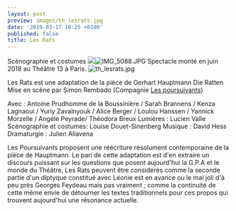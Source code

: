 ```yaml
---
layout: post
preview: images/th_lesrats.jpg
date: '2019-03-17 18:25 +0100'
published: false
title: Les Rats
---
```

Scénographie et costumes
![]({{site.baseurl}}/images/IMG_5088.JPG)![IMG_5088.JPG]({{site.baseurl}}/images/IMG_5088.JPG)
Spectacle monté en juin 2018 au Théâtre 13 à Paris.
![th_lesrats.jpg]({{site.baseurl}}/images/th_lesrats.jpg)

Les Rats est une adaptation de la pièce de Gerhart Hauptmann  Die Ratten 
Mise en scène par Simon Rembado (Compagnie [Les poursuivants](https://www.lespoursuivants.org/)) 

Avec : Antoine Prudhomme de la Boussinière / Sarah Brannens / Kenza Lagnaoui / Yuriy Zavalnyouk / Alice Berger / Loulou Hanssen / Yannick Morzelle / Angèle Peyrade/ Théodora Breux
Lumières : Lucien Valle
Scénographie et costumes: Louise Douet-Sinenberg
Musique : David Hess
Dramaturgie : Julien Allavena

Les Poursuivants proposent une réécriture résolument contemporaine de la pièce de Hauptmann.
Le pari de cette adaptation est d'en extraire un discours puissant sur les questions que posent aujourd'hui la G.P.A et le monde du Théâtre, 
Les Rats peuvent être considérés comme la seconde partie d'un diptyque constitué avec Léonie est en avance ou le mal joli d'à peu près Georges Feydeau mais pas vraiment ; comme la continuité de cette même envie de détourner les textes traditionnels pour ces propos qui trouvent aujourd'hui une résonance actuelle. 




